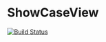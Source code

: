 # ShowCaseView

[![Build Status](https://travis-ci.org/motirolabs/showcaseview.png)](https://travis-ci.org/motirolabs/showcaseview)
